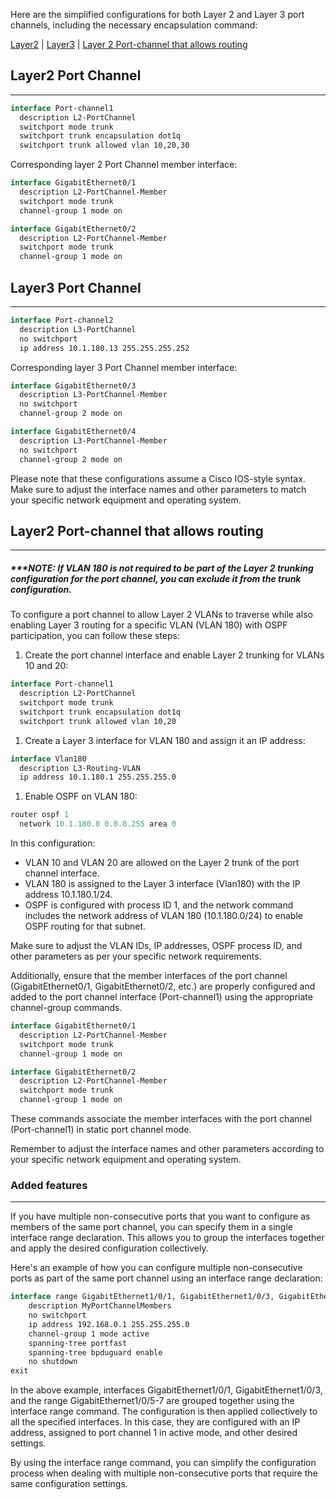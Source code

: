 Here are the simplified configurations for both Layer 2 and Layer 3 port channels, including the necessary encapsulation command:

[Layer2](#layer2%20port%20channel) | [Layer3](#layer3%20port%20channel) | [Layer 2 Port-channel that allows routing](#Layer2%20Port-channel%20that%20allows%20routing)

## Layer2 Port Channel
----

```kotlin
interface Port-channel1
  description L2-PortChannel
  switchport mode trunk
  switchport trunk encapsulation dot1q
  switchport trunk allowed vlan 10,20,30
```

Corresponding layer 2 Port Channel member interface:
```kotlin
interface GigabitEthernet0/1
  description L2-PortChannel-Member
  switchport mode trunk
  channel-group 1 mode on

interface GigabitEthernet0/2
  description L2-PortChannel-Member
  switchport mode trunk
  channel-group 1 mode on
```


## Layer3 Port Channel
----

```kotlin
interface Port-channel2
  description L3-PortChannel
  no switchport
  ip address 10.1.180.13 255.255.255.252
```

Corresponding layer 3 Port Channel member interface:

```kotlin
interface GigabitEthernet0/3
  description L3-PortChannel-Member
  no switchport
  channel-group 2 mode on

interface GigabitEthernet0/4
  description L3-PortChannel-Member
  no switchport
  channel-group 2 mode on
```

Please note that these configurations assume a Cisco IOS-style syntax. Make sure to adjust the interface names and other parameters to match your specific network equipment and operating system.


## Layer2 Port-channel that allows routing
----
##### ***NOTE: If VLAN 180 is not required to be part of the Layer 2 trunking configuration for the port channel, you can exclude it from the trunk configuration.

To configure a port channel to allow Layer 2 VLANs to traverse while also enabling Layer 3 routing for a specific VLAN (VLAN 180) with OSPF participation, you can follow these steps:

1. Create the port channel interface and enable Layer 2 trunking for VLANs 10 and 20:

```kotlin
interface Port-channel1
  description L2-PortChannel
  switchport mode trunk
  switchport trunk encapsulation dot1q
  switchport trunk allowed vlan 10,20
```

1. Create a Layer 3 interface for VLAN 180 and assign it an IP address:

```kotlin
interface Vlan180
  description L3-Routing-VLAN
  ip address 10.1.180.1 255.255.255.0
```

1. Enable OSPF on VLAN 180:

```kotlin
router ospf 1
  network 10.1.180.0 0.0.0.255 area 0
```

In this configuration:

- VLAN 10 and VLAN 20 are allowed on the Layer 2 trunk of the port channel interface.
- VLAN 180 is assigned to the Layer 3 interface (Vlan180) with the IP address 10.1.180.1/24.
- OSPF is configured with process ID 1, and the network command includes the network address of VLAN 180 (10.1.180.0/24) to enable OSPF routing for that subnet.

Make sure to adjust the VLAN IDs, IP addresses, OSPF process ID, and other parameters as per your specific network requirements.

Additionally, ensure that the member interfaces of the port channel (GigabitEthernet0/1, GigabitEthernet0/2, etc.) are properly configured and added to the port channel interface (Port-channel1) using the appropriate channel-group commands.

```kotlin
interface GigabitEthernet0/1
  description L2-PortChannel-Member
  switchport mode trunk
  channel-group 1 mode on

interface GigabitEthernet0/2
  description L2-PortChannel-Member
  switchport mode trunk
  channel-group 1 mode on
```

These commands associate the member interfaces with the port channel (Port-channel1) in static port channel mode.

Remember to adjust the interface names and other parameters according to your specific network equipment and operating system.


### Added features
----

If you have multiple non-consecutive ports that you want to configure as members of the same port channel, you can specify them in a single interface range declaration. This allows you to group the interfaces together and apply the desired configuration collectively.

Here's an example of how you can configure multiple non-consecutive ports as part of the same port channel using an interface range declaration:

```kotlin
interface range GigabitEthernet1/0/1, GigabitEthernet1/0/3, GigabitEthernet1/0/5-7
    description MyPortChannelMembers
    no switchport
    ip address 192.168.0.1 255.255.255.0
    channel-group 1 mode active
    spanning-tree portfast
    spanning-tree bpduguard enable
    no shutdown
exit
```

In the above example, interfaces GigabitEthernet1/0/1, GigabitEthernet1/0/3, and the range GigabitEthernet1/0/5-7 are grouped together using the interface range command. The configuration is then applied collectively to all the specified interfaces. In this case, they are configured with an IP address, assigned to port channel 1 in active mode, and other desired settings.

By using the interface range command, you can simplify the configuration process when dealing with multiple non-consecutive ports that require the same configuration settings.

